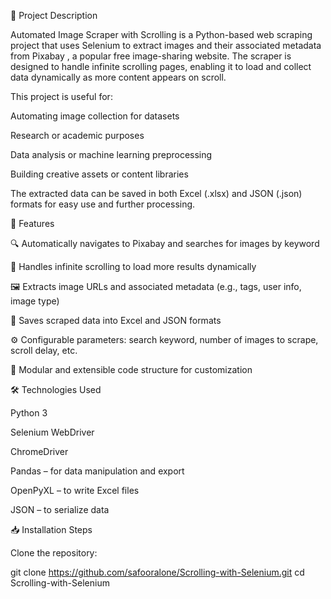 📌 Project Description

Automated Image Scraper with Scrolling is a Python-based web scraping project that uses Selenium to extract images and their associated metadata from Pixabay
, a popular free image-sharing website. The scraper is designed to handle infinite scrolling pages, enabling it to load and collect data dynamically as more content appears on scroll.

This project is useful for:

Automating image collection for datasets

Research or academic purposes

Data analysis or machine learning preprocessing

Building creative assets or content libraries

The extracted data can be saved in both Excel (.xlsx) and JSON (.json) formats for easy use and further processing.

🚀 Features

🔍 Automatically navigates to Pixabay and searches for images by keyword

📜 Handles infinite scrolling to load more results dynamically

🖼️ Extracts image URLs and associated metadata (e.g., tags, user info, image type)

💾 Saves scraped data into Excel and JSON formats

⚙️ Configurable parameters: search keyword, number of images to scrape, scroll delay, etc.

🧪 Modular and extensible code structure for customization

🛠️ Technologies Used

Python 3

Selenium WebDriver

ChromeDriver

Pandas – for data manipulation and export

OpenPyXL – to write Excel files

JSON – to serialize data

📥 Installation Steps

Clone the repository:

git clone https://github.com/safooralone/Scrolling-with-Selenium.git
cd Scrolling-with-Selenium




